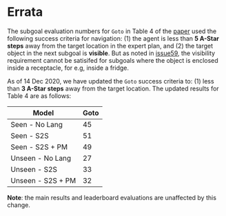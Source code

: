 # Errata

The subgoal evaluation numbers for `Goto` in Table 4 of the [paper](https://arxiv.org/pdf/1912.01734.pdf) used the following success criteria for navigation: (1) the agent is less than **5 A-Star steps** away from the target location in the expert plan, and (2) the target object in the next subgoal is **visible**. But as noted in [issue59](https://github.com/askforalfred/alfred/issues/59), the visibility requirement cannot be satisifed for subgoals where the object is enclosed inside a receptacle, for e.g, inside a fridge.  

As of 14 Dec 2020, we have updated the `Goto` success criteria to: (1) less than **3 A-Star steps** away from the target location. The updated results for Table 4 are as follows:

| Model | Goto |
| --- | ----------- |
| Seen - No Lang | 45 |
| Seen - S2S | 51 |
| Seen - S2S + PM | 49 |
| Unseen - No Lang | 27 |
| Unseen - S2S | 33 |
| Unseen - S2S + PM | 32 |


**Note**: the main results and leaderboard evaluations are unaffected by this change.

